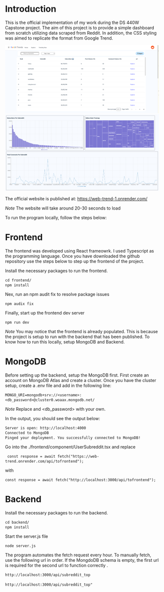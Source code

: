 # Introduction
This is the official implementation of my work during the DS 440W Capstone project. The aim of this project is to provide a simple dashboard from scratch utilizing data scraped from Reddit. In addition, the CSS styling was aimed to replicate the format from Google Trend. 

![overview.png](figures/table.png)
![overview.png](figures/dashboard.png)

The official website is published at: https://web-trend-1.onrender.com/ 

*Note* The website will take around 20-30 seconds to load

To run the program locally, follow the steps below:

# Frontend
The frontend was developed using React frameowrk. I used Typescript as the programming language.  Once you have downloaded the github repository use the steps below to step up the frontend of the project.

Install the necessary packages to run the frontend.
```shell
cd frontend/
npm install
```
Nex, run an npm audit fix to resolve package issues
```shell
npm audix fix
```

Finally, start up the frontend dev server
```shell
npm run dev
```

*Note* You may notice that the frontend is already populated. This is because the project is setup to run with the backend that has been published. To know how to run this locally, setup MongoDB and Backend.

# MongoDB
Before setting up the backend, setup the MongoDB first. First create an account on MongoDB Atlas and create a cluster. Once you have the cluster setup, create a .env file and add in the following line:

```shell
MONGO_URI=mongodb+srv://<username>:<db_password>@cluster0.woaax.mongodb.net/
```
*Note* Replace <username> and <db_password> with your own.

In the output, you should see the output below:
```shell
Server is open: http://localhost:4000
Connected to MongoDB
Pinged your deployment. You successfully connected to MongoDB!
```

Go into the ./frontend/component/UserSubreddit.tsx and replace 
```shell
 const response = await fetch("https://web-trend.onrender.com/api/tofrontend");
```
with
```shell
const response = await fetch("http://localhost:3000/api/tofrontend");
```

# Backend 
Install the necessary packages to run the backend.
```shell
cd backend/
npm install
```
Start the server.js file
```shell
node server.js
```

The program automates the fetch request every hour. To manually fetch, use the following url in order. If the MongdoDB schema is empty, the first url is required for the second url to function correctly
.
```shell
http://localhost:3000/api/subreddit_top

http://localhost:3000/api/subreddit_top"
```

